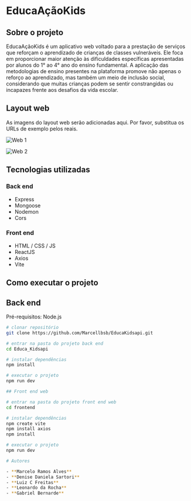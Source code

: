 # EducaAçãoKids

## Sobre o projeto
EducaAçãoKids é um aplicativo web voltado para a prestação de serviços que reforçam o aprendizado de crianças de classes vulneráveis. Ele foca em proporcionar maior atenção às dificuldades específicas apresentadas por alunos do 1° ao 4° ano do ensino fundamental. A aplicação das metodologias de ensino presentes na plataforma promove não apenas o reforço ao aprendizado, mas também um meio de inclusão social, considerando que muitas crianças podem se sentir constrangidas ou incapazes frente aos desafios da vida escolar.

## Layout web
As imagens do layout web serão adicionadas aqui. Por favor, substitua os URLs de exemplo pelos reais.

![Web 1](https://example.com/link-to-your-image)

![Web 2](https://example.com/link-to-your-image)

## Tecnologias utilizadas
### Back end
- Express
- Mongoose
- Nodemon
- Cors

### Front end
- HTML / CSS / JS
- ReactJS
- Axios
- Vite

## Como executar o projeto

## Back end
Pré-requisitos: Node.js

```bash
# clonar repositório
git clone https://github.com/Marcellbsb/EducaKidsapi.git

# entrar na pasta do projeto back end
cd Educa_Kidsapi

# instalar dependências
npm install

# executar o projeto
npm run dev

## Front end web

# entrar na pasta do projeto front end web
cd frontend

# instalar dependências
npm create vite
npm install axios
npm install

# executar o projeto
npm run dev

# Autores

- **Marcelo Ramos Alves**
- **Denise Daniela Sartori**
- **Luiz C Freitas**
- **Leonardo da Rocha**
- **Gabriel Bernarde**
